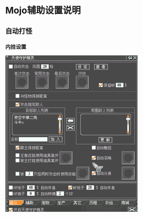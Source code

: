 # Mojo辅助设置说明

## 自动打怪

### 内挂设置

![image-20200519002710090](./index.assets/image-20200519002710090.png)

